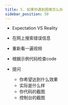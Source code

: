 ```yaml
---
title: 5. 如果你遇到困难怎么办
sidebar_position: 50
---
```


- Expectation VS Reality

- 在网上搜索错误信息
- 重新看一遍视频
- 根据示例代码检查code
- 提问
    - 你希望达到什么效果
    - 实际是什么样
    - 你代码的截图
    - 控制台的截图